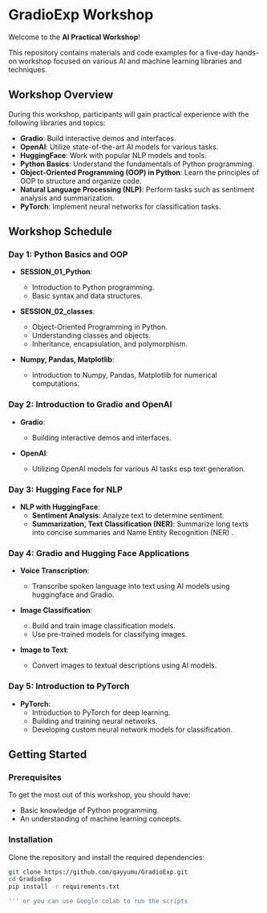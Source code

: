# GradioExp Workshop

Welcome to the **AI Practical Workshop**! 

This repository contains materials and code examples for a five-day hands-on workshop focused on various AI and machine learning libraries and techniques.

## Workshop Overview

During this workshop, participants will gain practical experience with the following libraries and topics:

- **Gradio**: Build interactive demos and interfaces.
- **OpenAI**: Utilize state-of-the-art AI models for various tasks.
- **HuggingFace**: Work with popular NLP models and tools.
- **Python Basics**: Understand the fundamentals of Python programming.
- **Object-Oriented Programming (OOP) in Python**: Learn the principles of OOP to structure and organize code.
- **Natural Language Processing (NLP)**: Perform tasks such as sentiment analysis and summarization.
- **PyTorch**: Implement neural networks for classification tasks.

## Workshop Schedule

### Day 1: Python Basics and OOP

- **SESSION_01_Python**:
  - Introduction to Python programming.
  - Basic syntax and data structures.

- **SESSION_02_classes**:
  - Object-Oriented Programming in Python.
  - Understanding classes and objects.
  - Inheritance, encapsulation, and polymorphism.

- **Numpy, Pandas, Matplotlib**:
  - Introduction to Numpy, Pandas, Matplotlib for numerical computations.

### Day 2: Introduction to Gradio and OpenAI

- **Gradio**:
  - Building interactive demos and interfaces.

- **OpenAI**:
  - Utilizing OpenAI models for various AI tasks esp text generation.

### Day 3: Hugging Face for NLP

- **NLP with HuggingFace**:
  - **Sentiment Analysis**: Analyze text to determine sentiment.
  - **Summarization, Text Classification (NER)**: Summarize long texts into concise summaries and Name Entity Recognition (NER) .

### Day 4: Gradio and Hugging Face Applications

- **Voice Transcription**:
  - Transcribe spoken language into text using AI models using huggingface and Gradio.

- **Image Classification**:
  - Build and train image classification models.
  - Use pre-trained models for classifying images.

- **Image to Text**:
  - Convert images to textual descriptions using AI models.

### Day 5: Introduction to PyTorch

- **PyTorch**:
  - Introduction to PyTorch for deep learning.
  - Building and training neural networks.
  - Developing custom neural network models for classification.

## Getting Started

### Prerequisites

To get the most out of this workshop, you should have:

- Basic knowledge of Python programming.
- An understanding of machine learning concepts.

### Installation

Clone the repository and install the required dependencies:

```bash
git clone https://github.com/qayyumu/GradioExp.git
cd GradioExp
pip install -r requirements.txt

''' or you can use Google colab to run the scripts